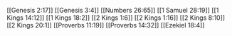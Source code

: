 [[Genesis 2:17]]
[[Genesis 3:4]]
[[Numbers 26:65]]
[[1 Samuel 28:19]]
[[1 Kings 14:12]]
[[1 Kings 18:2]]
[[2 Kings 1:6]]
[[2 Kings 1:16]]
[[2 Kings 8:10]]
[[2 Kings 20:1]]
[[Proverbs 11:19]]
[[Proverbs 14:32]]
[[Ezekiel 18:4]]
